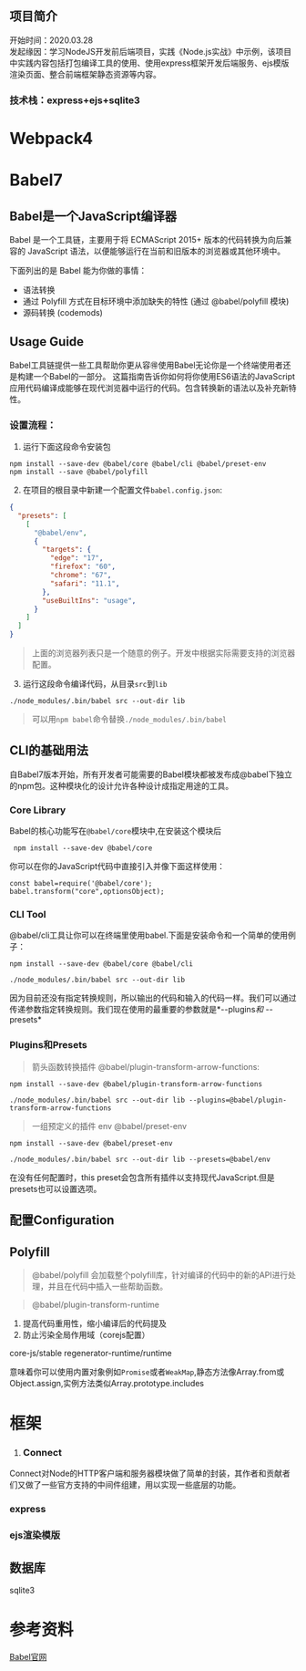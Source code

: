 项目简介
---------------------------------------
开始时间：2020.03.28  
发起缘因：学习NodeJS开发前后端项目，实践《Node.js实战》中示例，该项目中实践内容包括打包编译工具的使用、使用express框架开发后端服务、ejs模版渲染页面、整合前端框架静态资源等内容。

### 技术栈：express+ejs+sqlite3


# Webpack4

# Babel7
## Babel是一个JavaScript编译器
Babel 是一个工具链，主要用于将 ECMAScript 2015+ 版本的代码转换为向后兼容的 JavaScript 语法，以便能够运行在当前和旧版本的浏览器或其他环境中。

下面列出的是 Babel 能为你做的事情：

- 语法转换
- 通过 Polyfill 方式在目标环境中添加缺失的特性 (通过 @babel/polyfill 模块)
- 源码转换 (codemods)

## Usage Guide
Babel工具链提供一些工具帮助你更从容🉐️使用Babel无论你是一个终端使用者还是构建一个Babel的一部分。
这篇指南告诉你如何将你使用ES6语法的JavaScript应用代码编译成能够在现代浏览器中运行的代码。包含转换新的语法以及补充新特性。

### 设置流程：
1. 运行下面这段命令安装包
```
npm install --save-dev @babel/core @babel/cli @babel/preset-env  
npm install --save @babel/polyfill
```
2. 在项目的根目录中新建一个配置文件`babel.config.json`:
```json
{
  "presets": [
    [
      "@babel/env",
      {
        "targets": {
          "edge": "17",
          "firefox": "60",
          "chrome": "67",
          "safari": "11.1",
        },
        "useBuiltIns": "usage",
      }
    ]
  ]
}
```
> 上面的浏览器列表只是一个随意的例子。开发中根据实际需要支持的浏览器配置。

3. 运行这段命令编译代码，从目录`src`到`lib`
```
./node_modules/.bin/babel src --out-dir lib
```
> 可以用` npm babel `命令替换`./node_modules/.bin/babel`

## CLI的基础用法
自Babel7版本开始，所有开发者可能需要的Babel模块都被发布成@babel下独立的npm包。这种模块化的设计允许各种设计成指定用途的工具。

### Core Library
Babel的核心功能写在`@babel/core`模块中,在安装这个模块后
```
 npm install --save-dev @babel/core
```
你可以在你的JavaScript代码中直接引入并像下面这样使用：
```
const babel=require('@babel/core');
babel.transform("core",optionsObject);
```

### CLI Tool
@babel/cli工具让你可以在终端里使用babel.下面是安装命令和一个简单的使用例子：
```
npm install --save-dev @babel/core @babel/cli

./node_modules/.bin/babel src --out-dir lib
```
因为目前还没有指定转换规则，所以输出的代码和输入的代码一样。我们可以通过传递参数指定转换规则。我们现在使用的最重要的参数就是*--plugins*和* --presets* 

### Plugins和Presets
> 箭头函数转换插件
@babel/plugin-transform-arrow-functions:
```
npm install --save-dev @babel/plugin-transform-arrow-functions

./node_modules/.bin/babel src --out-dir lib --plugins=@babel/plugin-transform-arrow-functions
```
> 一组预定义的插件 env
@babel/preset-env
```
npm install --save-dev @babel/preset-env

./node_modules/.bin/babel src --out-dir lib --presets=@babel/env
```
在没有任何配置时，this preset会包含所有插件以支持现代JavaScript.但是presets也可以设置选项。

## 配置Configuration

## Polyfill
>@babel/polyfill
 会加载整个polyfill库，针对编译的代码中的新的API进行处理，并且在代码中插入一些帮助函数。

>@babel/plugin-transform-runtime

1. 提高代码重用性，缩小编译后的代码提及
2. 防止污染全局作用域（corejs配置）



core-js/stable
regenerator-runtime/runtime

意味着你可以使用内置对象例如`Promise`或者`WeakMap`,静态方法像Array.from或Object.assign,实例方法类似Array.prototype.includes
# 框架
1. ### Connect 
Connect对Node的HTTP客户端和服务器模块做了简单的封装，其作者和贡献者们又做了一些官方支持的中间件组建，用以实现一些底层的功能。


### express
### ejs渲染模版
## 数据库
sqlite3


# 参考资料
[Babel官网](https://www.babeljs.cn/docs/usage)